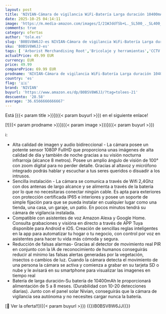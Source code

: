 ```yaml
---
layout: post
title: 'NIVIAN-Cámara de vigilancia WiFi-Batería Larga duración 10400mAh hasta 240 días-FullHD-Detección de Movimiento y Humanos-Apta Exterior-Visión Nocturna-Audio bidireccional- Alexa  Google Home App Tuya'
date: 2025-10-25 04:14:11
image: 'https://m.media-amazon.com/images/I/21WJddfSb+L._SL500_._SL400_.jpg'
comments: true
category: ofertas
author: 'tole.es'
slug: 'B0BSV8W6JJ-es NIVIAN-Cámara de vigilancia WiFi-Batería Larga duración...'
sku: 'B0BSV8W6JJ-es'
tags: [ 'Arborist Merchandising Root','Bricolaje y herramientas','CCTV ES','Cámaras bala de vigilancia','Cámaras de vigilancia','Electrónica','Fotografía y videocámaras','Self Service','Special Features Stores','alexa','f8a41b96-6bb6-4d7d-bb5b-67f8fcd7c327_0','f8a41b96-6bb6-4d7d-bb5b-67f8fcd7c327_3001','google','home','nivian','tuya','🇪🇸', ]
actualPrice: 49.99 EUR
currency: EUR
price: 49.99
comparePrice: 69.99 EUR
prodname: 'NIVIAN-Cámara de vigilancia WiFi-Batería Larga duración 10400mAh hasta 240 días-FullHD-Detección de Movimiento y Humanos-Apta Exterior-Visión Nocturna-Audio bidireccional- Alexa  Google Home App Tuya'
country: 'es'
flag: '🇪🇸'
brand: 'NIVIAN'
buyurl: 'https://www.amazon.es/dp/B0BSV8W6JJ/?tag=tolees-21'
descuento: '28.58'
average: '36.6566666666667'
---
```


Está [{{< param title >}}]({{< param buyurl >}}) en el siguiente enlace!

[![{{< param prodname >}}]({{< param image >}})]({{< param buyurl >}})

ℹ️:

- Alta calidad de imagen y audio bidireccional - La cámara posee un potente sensor 1080P FullHD que proporciona unas imágenes de alta calidad de día y también de noche gracias a su visión nocturna infrarroja (alcance 8 metros). Posee un amplio ángulo de visión de 100° con zoom digital para no perder detalle. Gracias al altavoz y micrófono integrado podrás hablar y escuchar a tus seres queridos o disuadir a los intrusos.
- Sencilla instalación - La cámara se comunica a través de Wifi 2,4Ghz con dos antenas de largo alcance y se alimenta a través de la batería por lo que no necesitaras conectar ningún cable. Es apta para exteriores con protección certificada IP65 e interiores y posee un soporte de simple fijación para que se pueda instalar en cualquier lugar como una tienda, una casa, un garaje, un patio. En pocos minutos tendrá su cámara de vigilancia instalada.
- Compatible con asistentes de voz Amazon Alexa y Google Home. Consulta grabaciones y visióna en directo a través de APP Tuya disponible para Android e iOS. Creación de sencillas reglas inteligentes en la app para automatizar tu hogar o tu negocio, con control por voz en asistentes para hacer tu vida más cómoda y segura.
- Reducción de falsas alarmas- Gracias al detector de movimiento real PIR en conjunto con la IA de reconocimiento de humanos conseguirás reducir al mínimo las falsas alertas generadas por la vegetación, insectos o cambios de luz. Cuando la cámara detecta el movimiento de una persona la cámara se activa y comienza a grabar en su tarjeta SD o nube y le avisará en su smartphone para visualizar las imagenes en tiempo real
- Batería de larga duración-Su batería de 10400mAh le proporcionará alimentación de 5 a 8 meses. (Durabilidad con 10-20 detecciones diarias). Junto con el panel solar Nivian, conseguirás que la cámara de vigilancia sea autónoma y no necesites cargar nunca la batería.

[🛒 Ver la oferta!!]({{< param buyurl >}})
{{<world>}}B0BSV8W6JJ{{</world>}}
